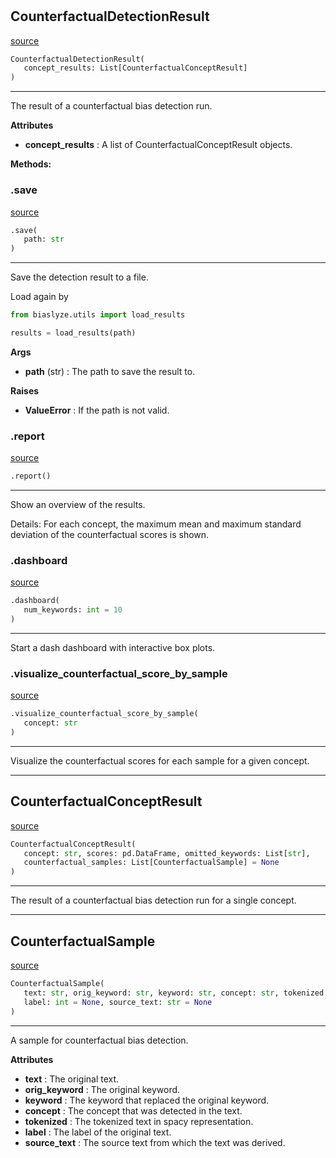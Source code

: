 #


## CounterfactualDetectionResult
[source](https://github.com/biaslyze-dev/biaslyze/blob/main/biaslyze/results/counterfactual_detection_results.py/#L66)
```python 
CounterfactualDetectionResult(
   concept_results: List[CounterfactualConceptResult]
)
```


---
The result of a counterfactual bias detection run.


**Attributes**

* **concept_results**  : A list of CounterfactualConceptResult objects.



**Methods:**


### .save
[source](https://github.com/biaslyze-dev/biaslyze/blob/main/biaslyze/results/counterfactual_detection_results.py/#L76)
```python
.save(
   path: str
)
```

---
Save the detection result to a file.

Load again by

```python
from biaslyze.utils import load_results

results = load_results(path)
```


**Args**

* **path** (str) : The path to save the result to.


**Raises**

* **ValueError**  : If the path is not valid.


### .report
[source](https://github.com/biaslyze-dev/biaslyze/blob/main/biaslyze/results/counterfactual_detection_results.py/#L137)
```python
.report()
```

---
Show an overview of the results.

Details:
For each concept, the maximum mean and maximum standard deviation of the counterfactual scores is shown.

### .dashboard
[source](https://github.com/biaslyze-dev/biaslyze/blob/main/biaslyze/results/counterfactual_detection_results.py/#L148)
```python
.dashboard(
   num_keywords: int = 10
)
```

---
Start a dash dashboard with interactive box plots.

### .visualize_counterfactual_score_by_sample
[source](https://github.com/biaslyze-dev/biaslyze/blob/main/biaslyze/results/counterfactual_detection_results.py/#L278)
```python
.visualize_counterfactual_score_by_sample(
   concept: str
)
```

---
Visualize the counterfactual scores for each sample for a given concept.

----


## CounterfactualConceptResult
[source](https://github.com/biaslyze-dev/biaslyze/blob/main/biaslyze/results/counterfactual_detection_results.py/#L50)
```python 
CounterfactualConceptResult(
   concept: str, scores: pd.DataFrame, omitted_keywords: List[str],
   counterfactual_samples: List[CounterfactualSample] = None
)
```


---
The result of a counterfactual bias detection run for a single concept.

----


## CounterfactualSample
[source](https://github.com/biaslyze-dev/biaslyze/blob/main/biaslyze/results/counterfactual_detection_results.py/#L15)
```python 
CounterfactualSample(
   text: str, orig_keyword: str, keyword: str, concept: str, tokenized: List[str],
   label: int = None, source_text: str = None
)
```


---
A sample for counterfactual bias detection.


**Attributes**

* **text**  : The original text.
* **orig_keyword**  : The original keyword.
* **keyword**  : The keyword that replaced the original keyword.
* **concept**  : The concept that was detected in the text.
* **tokenized**  : The tokenized text in spacy representation.
* **label**  : The label of the original text.
* **source_text**  : The source text from which the text was derived.

